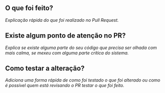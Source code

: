 ## **O que foi feito?** ##
*Explicação rápida do que foi realizado no Pull Request.*

##  **Existe algum ponto de atenção no PR?** ##
*Explica se existe alguma parte do seu código que precisa ser olhada com mais calma, se mexeu com alguma parte crítica do sistema.*

## **Como testar a alteração?** ##
*Adiciona uma forma rápida de como foi testado o que foi alterado ou como é possível quem está revisando o PR testar o que foi feito.*